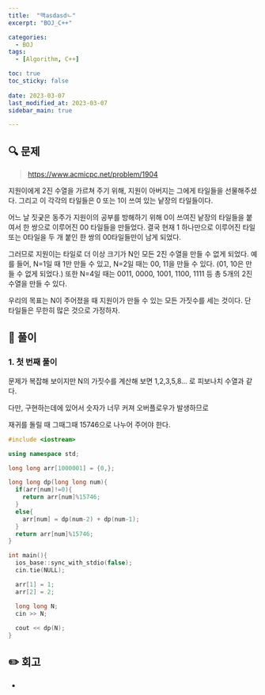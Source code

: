 ```yaml
---
title:  "맥asdasdㄴ"
excerpt: "BOJ_C++"

categories:
  - BOJ
tags:
  - [Algorithm, C++]

toc: true
toc_sticky: false
 
date: 2023-03-07
last_modified_at: 2023-03-07
sidebar_main: true

---
```

<!--
문제 🔍
풀이 🎯 ⭕ ❌
주의할 점 🚨
짚고갈 점 ✏️
기타 🔥🌝🪐🔔
-->
## 🔍 문제
> <https://www.acmicpc.net/problem/1904>
<div class="notice" markdown="1">
지원이에게 2진 수열을 가르쳐 주기 위해, 지원이 아버지는 그에게 타일들을 선물해주셨다. 그리고 이 각각의 타일들은 0 또는 1이 쓰여 있는 낱장의 타일들이다.

어느 날 짓궂은 동주가 지원이의 공부를 방해하기 위해 0이 쓰여진 낱장의 타일들을 붙여서 한 쌍으로 이루어진 00 타일들을 만들었다. 결국 현재 1 하나만으로 이루어진 타일 또는 0타일을 두 개 붙인 한 쌍의 00타일들만이 남게 되었다.

그러므로 지원이는 타일로 더 이상 크기가 N인 모든 2진 수열을 만들 수 없게 되었다. 예를 들어, N=1일 때 1만 만들 수 있고, N=2일 때는 00, 11을 만들 수 있다. (01, 10은 만들 수 없게 되었다.) 또한 N=4일 때는 0011, 0000, 1001, 1100, 1111 등 총 5개의 2진 수열을 만들 수 있다.

우리의 목표는 N이 주어졌을 때 지원이가 만들 수 있는 모든 가짓수를 세는 것이다. 단 타일들은 무한히 많은 것으로 가정하자.
</div>

## 🎯 풀이
### 1. 첫 번째 풀이
문제가 복잡해 보이지만 N의 가짓수를 계산해 보면 1,2,3,5,8... 로 피보나치 수열과 같다.

다만, 구현하는데에 있어서 숫자가 너무 커져 오버플로우가 발생하므로

재귀를 돌릴 때 그때그때 15746으로 나누어 주어야 한다.
```cpp
#include <iostream>

using namespace std;

long long arr[1000001] = {0,};

long long dp(long long num){
  if(arr[num]!=0){
    return arr[num]%15746;
  }
  else{
    arr[num] = dp(num-2) + dp(num-1);
  }
  return arr[num]%15746;
}

int main(){
  ios_base::sync_with_stdio(false);
  cin.tie(NULL);

  arr[1] = 1;
  arr[2] = 2;

  long long N;
  cin >> N;
  
  cout << dp(N);
}
```
## ✏️ 회고
-
